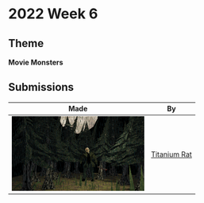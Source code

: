 # 2022 Week 6


## Theme

**Movie Monsters**


## Submissions

| Made | By |
|------|----|
| <img src="./TitaniumRat/Jason.png" height="150" /> | [Titanium Rat](./TitaniumRat/) |
